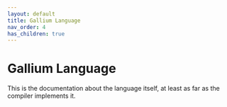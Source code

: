 ```yaml
---
layout: default
title: Gallium Language
nav_order: 4
has_children: true
---
```


# Gallium Language

This is the documentation about the language itself, at least as far as 
the compiler implements it.